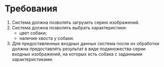 # Требования

1. Система должна позволять загрузить серию изображений.
2. Система должна позволять выбрать характеристики:
    * цвет собаки;
    * наличие хвоста у собаки.
3. Для предоставленных входных данных система после их обработки должна
предоставлять результат в виде подмножества серии входных изображений,
на которых есть собака с заданными характеристиками.
